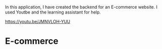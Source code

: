 In this application, I have created the backend for an E-commerce website. I used Youtbe and the learning assistant for help.

https://youtu.be/JMNVLOH-YUU

# E-commerce
